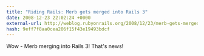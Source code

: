 ```yaml
---
title: "Riding Rails: Merb gets merged into Rails 3"
date: 2008-12-23 22:02:24 +0000
external-url: http://weblog.rubyonrails.org/2008/12/23/merb-gets-merged-into-rails-3/
hash: 9eff7f8aa0cea206f15f43e19493bdcf
---
```


Wow - Merb merging into Rails 3! That's news!
